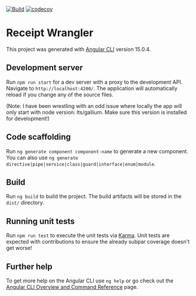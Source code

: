 [![Build](https://github.com/Noah231515/receipt-wrangler-desktop/actions/workflows/docker-image.yml/badge.svg)](https://github.com/Noah231515/receipt-wrangler-desktop/actions/workflows/docker-image.yml)
[![codecov](https://codecov.io/gh/Noah231515/receipt-wrangler-desktop/branch/main/graph/badge.svg?token=TCTGKLHIW1)](https://codecov.io/gh/Noah231515/receipt-wrangler-desktop)
# Receipt Wrangler

This project was generated with [Angular CLI](https://github.com/angular/angular-cli) version 15.0.4.

## Development server

Run `npm run start` for a dev server with a proxy to the development API. Navigate to `http://localhost:4200/`. The application will automatically reload if you change any of the source files. 

(Note: I have been wrestling with an odd issue where locally the app will only start with node version: lts/gallium. Make sure this version is installed for development!)

## Code scaffolding

Run `ng generate component component-name` to generate a new component. You can also use `ng generate directive|pipe|service|class|guard|interface|enum|module`.

## Build

Run `ng build` to build the project. The build artifacts will be stored in the `dist/` directory.

## Running unit tests

Run `npm run test` to execute the unit tests via [Karma](https://karma-runner.github.io). Unit tests are expected with contributions to ensure the already subpar coverage doesn't get worse!


## Further help

To get more help on the Angular CLI use `ng help` or go check out the [Angular CLI Overview and Command Reference](https://angular.io/cli) page.

